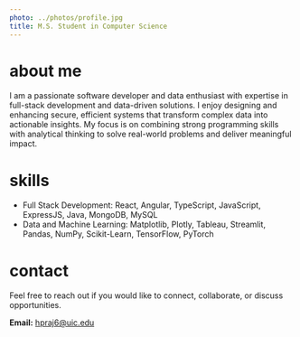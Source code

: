 ```yaml
---
photo: ../photos/profile.jpg
title: M.S. Student in Computer Science
---
```


# about me

I am a passionate software developer and data enthusiast with expertise in full-stack development and data-driven solutions. I enjoy designing and enhancing secure, efficient systems that transform complex data into actionable insights. My focus is on combining strong programming skills with analytical thinking to solve real-world problems and deliver meaningful impact.


# skills
- Full Stack Development: React, Angular, TypeScript, JavaScript, ExpressJS, Java, MongoDB, MySQL
- Data and Machine Learning: Matplotlib, Plotly, Tableau, Streamlit, Pandas, NumPy, Scikit-Learn, TensorFlow, PyTorch

# contact

Feel free to reach out if you would like to connect, collaborate, or discuss opportunities.

**Email:** [hpraj6@uic.edu](mailto:hpraj6@uic.edu)
